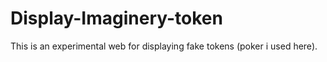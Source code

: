# Display-Imaginery-token
This is an experimental web for displaying fake tokens (poker i used here).
